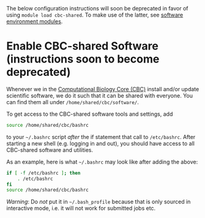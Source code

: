 <div class="alert alert-warning" role="alert">
The below configuration instructions will soon be deprecated in favor of using <code>module load cbc-shared</code>.  To make use of the latter, see <a href="{{ '/software/modules.html' | relative_url }}">software environment modules</a>.
</div>

# Enable CBC-shared Software (instructions soon to become deprecated)

Whenever we in the [Computational Biology Core (CBC)](http://cbc.ucsf.edu/) install and/or update scientific software, we do it such that it can be shared with everyone.  You can find them all under `/home/shared/cbc/software/`.

To get access to the CBC-shared software tools and settings, add
```sh
source /home/shared/cbc/bashrc
```
to your `~/.bashrc` script _after_ the if statement that call to `/etc/bashrc`.  After starting a new shell (e.g. logging in and out), you should have access to all CBC-shared software and utilities.

As an example, here is what `~/.bashrc` may look like after adding the above:
```sh
if [ -f /etc/bashrc ]; then
	. /etc/bashrc
fi
source /home/shared/cbc/bashrc
```


_Warning_: Do *not* put it in `~/.bash_profile` because that is only sourced in interactive mode, i.e. it will not work for submitted jobs etc.
